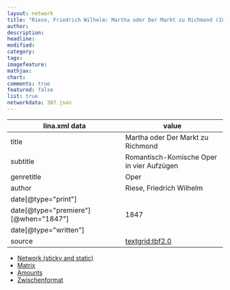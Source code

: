 ```yaml
---
layout: network
title: "Riese, Friedrich Wilhelm: Martha oder Der Markt zu Richmond (1847)"
author:
description:
headline:
modified:
category:
tags:
imagefeature: 
mathjax: 
chart: 
comments: true
featured: false
list: true
networkdata: 307.json
---
```

lina.xml data  | value
------------- | -------------
title|Martha oder Der Markt zu Richmond
subtitle|Romantisch-Komische Oper in vier Aufzügen
genretitle|Oper
author|Riese, Friedrich Wilhelm
date[@type="print"]|
date[@type="premiere"][@when="1847"]|1847
date[@type="written"]|
source|[textgrid:tbf2.0](https://textgridlab.org/1.0/tgcrud-public/rest/textgrid:tbf2.0/data)



* [Network (sticky and static)](/linas/network307)
* [Matrix](/linas/matrix307)
* [Amounts](/linas/amount307)
* [Zwischenformat](/linas/lina307 )
